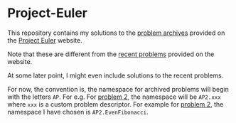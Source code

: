 # Project-Euler

This repository contains my solutions to the [problem archives](https://projecteuler.net/archives) provided on the [Project Euler](https://projecteuler.net/) website.

Note that these are different from the [recent problems](https://projecteuler.net/recent) provided on the website.

At some later point, I might even include solutions to the recent problems.

For now, the convention is, the namespace for archived problems will begin with the letters `AP`. For e.g. For [problem 2](https://projecteuler.net/problem=2), the namespace will be `AP2.xxx` where `xxx` is a custom problem descriptor. For example for  [problem 2](https://projecteuler.net/problem=2), the namespace I have chosen is `AP2.EvenFibonacci`.
